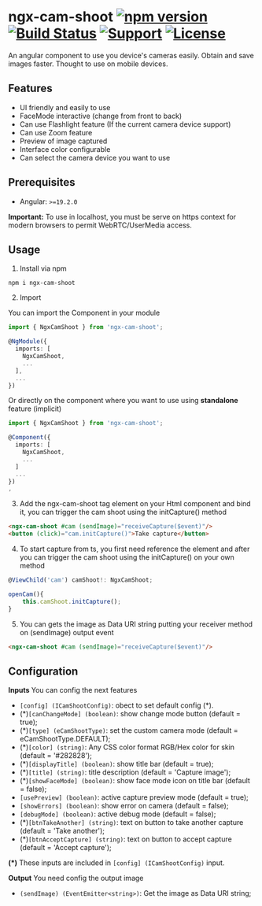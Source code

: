 # ngx-cam-shoot [![npm version](https://badge.fury.io/js/ngx-cam-shoot.svg)](https://badge.fury.io/js/ngx-cam-shoot) [![Build Status](https://api.travis-ci.com/rzodev/ngx-cam-shoot.svg?branch=main)](https://app.travis-ci.com/github/rzodev/ngx-cam-shoot) [![Support](https://img.shields.io/badge/Support-Angular%2018%2B-blue.svg?style=flat-square)]() [![License](https://img.shields.io/badge/license-MIT-blue.svg?style=flat-square)](https://github.com/RzoDev/ngx-cam-shoot/blob/main/LICENSE.md)

An angular component to use you device's cameras easily. Obtain and save images faster.
Thought to use on mobile devices.



## Features

- UI friendly and easily to use
- FaceMode interactive (change from front to back)
- Can use Flashlight feature (If the current camera device support)
- Can use Zoom feature
- Preview of image captured
- Interface color configurable
- Can select the camera device you want to use

## Prerequisites

- Angular: `>=19.2.0`

**Important:** To use in localhost, you must be serve on https context for modern browsers to permit WebRTC/UserMedia access.

## Usage

1. Install via npm

`npm i ngx-cam-shoot`

2. Import

You can import the Component in your module

```typescript
import { NgxCamShoot } from 'ngx-cam-shoot';

@NgModule({
  imports: [
    NgxCamShoot,
    ...
  ],
  ...
})
```

Or directly on the component where you want to use using **standalone** feature (implicit)

```typescript
import { NgxCamShoot } from 'ngx-cam-shoot';

@Component({
  imports: [
    NgxCamShoot,
    ...
  ]
  ...
})
,
```

3. Add the ngx-cam-shoot tag element on your Html component and bind it, you can trigger the cam shoot using the initCapture() method

```html
<ngx-cam-shoot #cam (sendImage)="receiveCapture($event)"/>
<button (click)="cam.initCapture()">Take capture</button>
```

4. To start capture from ts, you first need reference the element and after you can trigger the cam shoot using the initCapture() on your own method

```typescript
@ViewChild('cam') camShoot!: NgxCamShoot;

openCam(){
    this.camShoot.initCapture();
}
```

5. You can gets the image as Data URI string putting your receiver method on (sendImage) output event

```html
<ngx-cam-shoot #cam (sendImage)="receiveCapture($event)"/>
```

## Configuration

**Inputs** You can config the next features

- `[config] (ICamShootConfig)`: obect to set default config (*).
- (*)`[canChangeMode] (boolean)`: show change mode button (default = true);
- (*)`[type] (eCamShootType)`: set the custom camera mode (default = eCamShootType.DEFAULT);
- (*)`[color] (string)`: Any CSS color format RGB/Hex color for skin (default = '#282828');
- (*)`[displayTitle] (boolean)`: show title bar (default = true);
- (*)`[title] (string)`: title description (default = 'Capture image');
- (*)`[showFaceMode] (boolean)`: show face mode icon on title bar (default = false);
- `[usePreview] (boolean)`: active capture preview mode (default = true);
- `[showErrors] (boolean)`: show error on camera (default = false);
- `[debugMode] (boolean)`: active debug mode (default = false);
- (*)`[btnTakeAnother] (string)`: text on button to take another capture (default = 'Take another');
- (*)`[btnAcceptCapture] (string)`: text on button to accept capture (default = 'Accept capture');

**(*)** These inputs are included in `[config] (ICamShootConfig)` input.

**Output** You need config the output image
- `(sendImage) (EventEmitter<string>)`: Get the image as Data URI string;
